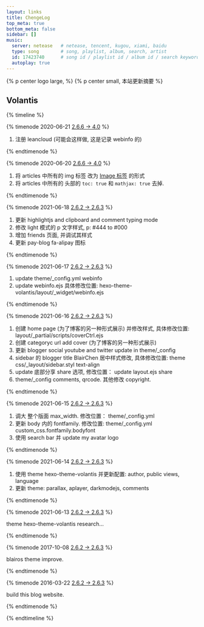 ```yaml
---
layout: links
title: ChengeLog
top_meta: true
bottom_meta: false
sidebar: []
music:
  server: netease   # netease, tencent, kugou, xiami, baidu
  type: song        # song, playlist, album, search, artist
  id: 17423740      # song id / playlist id / album id / search keyword
  autoplay: true
---
```


{% p center logo large,  %}
{% p center small, 本站更新摘要 %}

## Volantis 

{% timeline %}

{% timenode 2020-06-21 [2.6.6 -> 4.0](https://github.com/volantis-x/hexo-theme-volantis/releases) %}

 1. 注册 leancloud (可能会这样做, 这是记录 webinfo 的)
 
{% endtimenode %}

{% timenode 2020-06-20 [2.6.6 -> 4.0](https://github.com/volantis-x/hexo-theme-volantis/releases) %}

1. 将 articles 中所有的 img 标签 改为 [Image 标签](https://volantis.js.org/v5/tag-plugins/) 的形式
2. 将 articles 中所有的 头部的 `toc: true` 和 `mathjax: true` 去掉. 

{% endtimenode %}

{% timenode 2021-06-18 [2.6.2 -> 2.6.3](https://github.com/volantis-x/hexo-theme-volantis/releases/tag/2.6.3) %}

1. 更新 highlightjs and clipboard and comment typing mode
2. 修改 light 模式的 p 文字样式, p: #444 to #000
3. 增加 friends 页面, 并调试其样式
4. 更新 pay-blog fa-alipay 图标

{% endtimenode %}


{% timenode 2021-06-17 [2.6.2 -> 2.6.3](https://github.com/volantis-x/hexo-theme-volantis/releases/tag/2.6.3) %}

1. update theme/_config.yml webinfo
2. update webinfo.ejs 具体修改位置: hexo-theme-volantis/layout/_widget/webinfo.ejs

{% endtimenode %}

 
{% timenode 2021-06-16 [2.6.2 -> 2.6.3](https://github.com/volantis-x/hexo-theme-volantis/releases/tag/2.6.3) %}

1. 创建 home page (为了博客的另一种形式展示) 并修改样式, 具体修改位置: layout/_partial/scripts/coverCtrl.ejs
2. 创建 categoryc url add cover (为了博客的另一种形式展示)
3. 更新 blogger social youtube and twitter update in theme/_config
4. sidebar 的 blogger title BlairChen 居中样式修改, 具体修改位置: theme css/_layout/sidebar.styl text-align
5. update 底部分享 share 选项, 修改位置： update layout.ejs share
6. theme/_config comments, qrcode. 其他修改 copyright.

{% endtimenode %}

{% timenode 2021-06-15 [2.6.2 -> 2.6.3](https://github.com/volantis-x/hexo-theme-volantis/releases/tag/2.6.3) %}

1. 调大 整个版面 max_width. 修改位置： theme/_config.yml
2. 更新 body 内的 fontfamily. 修改位置: theme/_config.yml custom_css.fontfamily.bodyfont
3. 使用 search bar 并 update my avatar logo

{% endtimenode %}

{% timenode 2021-06-14 [2.6.2 -> 2.6.3](https://github.com/volantis-x/hexo-theme-volantis/releases/tag/2.6.3) %}

1. 使用 theme hexo-theme-volantis 并更新配置: author, public views, language
2. 更新 theme: parallax, aplayer, darkmodejs, comments

{% endtimenode %}

{% timenode 2021-06-13 [2.6.2 -> 2.6.3](https://github.com/volantis-x/hexo-theme-volantis/releases/tag/2.6.3) %}

theme hexo-theme-volantis research…

{% endtimenode %}

{% timenode 2017-10-08 [2.6.2 -> 2.6.3](https://github.com/volantis-x/hexo-theme-volantis/releases/tag/2.6.3) %}

blairos theme improve.

{% endtimenode %}

{% timenode 2016-03-22 [2.6.2 -> 2.6.3](https://github.com/volantis-x/hexo-theme-volantis/releases/tag/2.6.3) %}

build this blog website.

{% endtimenode %}

{% endtimeline %}
